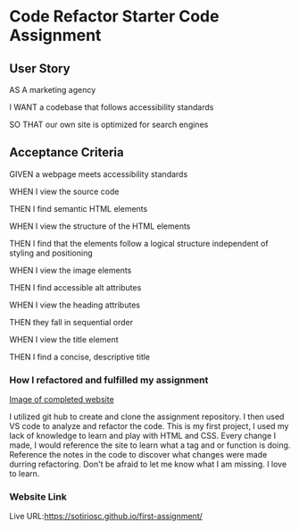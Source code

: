 # **Code Refactor Starter Code Assignment**

## User Story

AS A marketing agency

I WANT a codebase that follows accessibility standards

SO THAT our own site is optimized for search engines

## Acceptance Criteria

GIVEN a webpage meets accessibility standards

WHEN I view the source code

THEN I find semantic HTML elements

WHEN I view the structure of the HTML elements

THEN I find that the elements follow a logical structure independent of styling and positioning

WHEN I view the image elements

THEN I find accessible alt attributes

WHEN I view the heading attributes

THEN they fall in sequential order

WHEN I view the title element

THEN I find a concise, descriptive title


### How I refactored and fulfilled my assignment 

[Image of completed website](/assets/images/01-html-css-git-homework-demo.png)

I utilized git hub to create and clone the assignment repository. I then used VS code to analyze and refactor the code. This is my first project, I used my lack of knowledge to learn and play with HTML and CSS. Every change I made, I would reference the site to learn what a tag and or function is doing. Reference the notes in the code to discover what changes were made durring refactoring. Don't be afraid to let me know what I am missing. I love to learn.

### Website Link
Live URL:https://sotiriosc.github.io/first-assignment/ 
